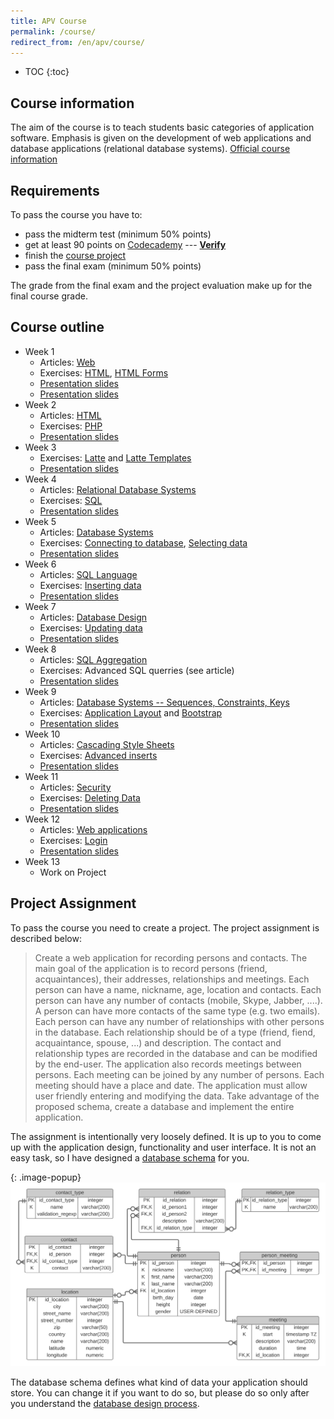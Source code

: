 ```yaml
---
title: APV Course
permalink: /course/
redirect_from: /en/apv/course/
---
```


* TOC
{:toc}

## Course information
The aim of the course is to teach students basic categories of application software. Emphasis is given on
the development of web applications and database applications (relational database systems).
[Official course information](http://ects-prog.mendelu.cz/cz/plan8594/predmet1099)

## Requirements
To pass the course you have to:

- pass the midterm test (minimum 50% points)
- get at least 90 points on [Codecademy](https://www.codecademy.com/) --- [**Verify**](http://odinuv.cz/course/codecademy.php)
- finish the [course project](#project-assignment)<!-- --- [first evaluation](https://akela.mendelu.cz/~xpopelka/vysledky.txt) -->
- pass the final exam (minimum 50% points)

The grade from the final exam and the project evaluation make up for the final course grade.

## Course outline

- Week 1
    - Articles: [Web](/articles/web/)
    - Exercises: [HTML](/walkthrough-slim/html/), [HTML Forms](/walkthrough-slim/html-forms/)
    - [Presentation slides](/slides/web/)
    - [Presentation slides](/slides/web-technologies/)
- Week 2
    - Articles: [HTML](/articles/html/)
    - Exercises: [PHP](/walkthrough-slim/backend-intro/)
    - [Presentation slides](/slides/html/)
- Week 3
    - Exercises: [Latte](/walkthrough-slim/templates/) and [Latte Templates](/walkthrough-slim/templates-layout/)
    - [Presentation slides](/slides/database-systems/)
- Week 4
    - Articles: [Relational Database Systems](/articles/database-systems/)
    - Exercises: [SQL](/walkthrough-slim/database/)
    - [Presentation slides](/slides/relational-database/)
- Week 5
    - Articles: [Database Systems](/articles/database-systems/)
    - Exercises: [Connecting to database](/walkthrough-slim/backend/), [Selecting data](/walkthrough-slim/backend-select/)
    - [Presentation slides](/slides/sql-join/)
- Week 6
    - Articles: [SQL Language](/articles/sql-join/)
    - Exercises: [Inserting data](/walkthrough-slim/backend-insert/)
    - [Presentation slides](/slides/sql-aggregation/)
- Week 7
    - Articles: [Database Design](/articles/database-design/)
    - Exercises: [Updating data](/walkthrough-slim/backend-update/)
    - [Presentation slides](/slides/database-design/)
- Week 8
    - Articles: [SQL Aggregation](/articles/sql-aggregation/)
    - Exercises: Advanced SQL querries (see article)
    - [Presentation slides](/slides/database-tech/)
- Week 9
    - Articles: [Database Systems -- Sequences, Constraints, Keys](/articles/database-tech/)
    - Exercises: [Application Layout](/walkthrough-slim/css/bootstrap/) and [Bootstrap](/walkthrough-slim/css/bootstrap/)
    - [Presentation slides](/slides/web-security/)
- Week 10
    - Articles: [Cascading Style Sheets](/articles/css/)
    - Exercises: [Advanced inserts](/walkthrough-slim/backend-insert/advanced/)
    - [Presentation slides](/slides/web-apps/)
- Week 11
    - Articles: [Security](/articles/security/)
    - Exercises: [Deleting Data](/walkthrough-slim/backend-delete)
    - [Presentation slides](/slides/application-development/)
- Week 12
    - Articles: [Web applications](/articles/web-applications/)
    - Exercises: [Login](/walkthrough-slim/login/) 
    - [Presentation slides](/slides/finale/)
- Week 13
    - Work on Project

<!--
## APVA Class

- Week 2:
    - [Basic HTML](/course/apva/basic-html.html)
    - [Form Elements](/course/apva/form-elements.html)
    - [Example Form](/course/apva/example-form.html)
- Week 4:
    - [Slim Framework](/course/apva/slim-framework.zip)
    - [Updated routes.php](/course/apva/routes-1.phps)
- Week 5:
    - [Updated routes.php](/course/apva/routes-2.phps)
    - [People list template](/course/apva/people.latte)
- Week 6:
    - [Updated routes.php](/course/apva/routes-6.phps)
    - [People list template](/course/apva/people-6.latte)
    - [New person template](/course/apva/new-person-6.latte)
    - [Layout template](/course/apva/layout-6.latte)
- Week 8:
    - [Updated routes.php](/course/apva/routes-8.phps)
    - [Person profile template](/course/apva/person-profile-8.latte)
-->

## Project Assignment
To pass the course you need to create a project. The project assignment is
described below:

> Create a web application for recording persons and contacts. The main goal of the application is
> to record persons (friend, acquaintances), their addresses, relationships and meetings.
> Each person can have a name, nickname, age, location and contacts. Each person can have any
> number of contacts (mobile, Skype, Jabber, ....). A person can have more contacts of the
> same type (e.g. two emails). Each person can have any number of relationships
> with other persons in the database. Each relationship should be of a type (friend, fiend, acquaintance, spouse, ...)
> and description. The contact and relationship types are recorded in the database and can be modified by
> the end-user. The application also records meetings between persons. Each meeting can be joined by any number of persons.
> Each meeting should have a place and date.
> The application must allow user friendly entering and modifying the data. Take advantage of the proposed schema,
> create a database and implement the entire application.

The assignment is intentionally very loosely defined. It is up to you to come up with the
application design, functionality and user interface. It is not an easy task, so I have designed a
[database schema](/walkthrough-slim/database/#database-schema) for you.

{: .image-popup}
![Database Schema](/common/schema.svg)

The database schema defines what kind of data your application should store. You can change it
if you want to do so, but please do so only after you understand
the [database design process](/articles/database-design/).
